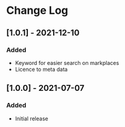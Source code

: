 # Change Log

## [1.0.1] - 2021-12-10
### Added
- Keyword for easier search on markplaces
- Licence to meta data

## [1.0.0] - 2021-07-07
### Added
- Initial release